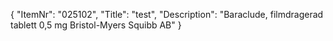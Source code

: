 {
  "ItemNr": "025102",
  "Title": "test",
  "Description": "Baraclude, filmdragerad tablett 0,5 mg Bristol-Myers Squibb AB"
}